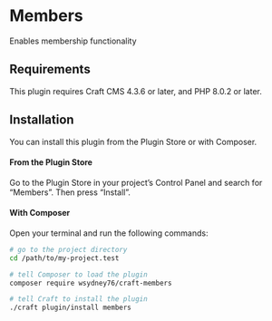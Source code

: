 # Members

Enables membership functionality

## Requirements

This plugin requires Craft CMS 4.3.6 or later, and PHP 8.0.2 or later.

## Installation

You can install this plugin from the Plugin Store or with Composer.

#### From the Plugin Store

Go to the Plugin Store in your project’s Control Panel and search for “Members”. Then press “Install”.

#### With Composer

Open your terminal and run the following commands:

```bash
# go to the project directory
cd /path/to/my-project.test

# tell Composer to load the plugin
composer require wsydney76/craft-members

# tell Craft to install the plugin
./craft plugin/install members
```
